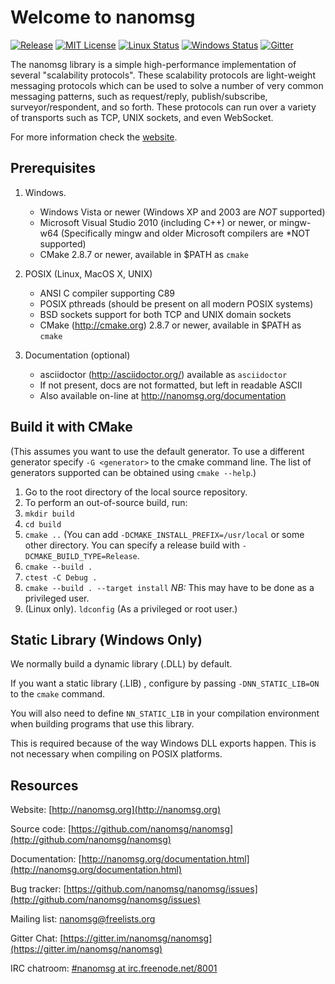 Welcome to nanomsg
==================

[![Release](https://img.shields.io/github/release/nanomsg/nanomsg.svg)](https://github.com/nanomsg/nanomsg/releases/latest)
[![MIT License](https://img.shields.io/badge/license-MIT-blue.svg)](https://github.com/nanomsg/nanomsg/blob/master/COPYING)
[![Linux Status](https://img.shields.io/travis/nanomsg/nanomsg/master.svg?label=linux)](https://travis-ci.org/nanomsg/nanomsg)
[![Windows Status](https://img.shields.io/appveyor/ci/nanomsg/nanomsg/master.svg?label=windows)](https://ci.appveyor.com/project/nanomsg/nanomsg)
[![Gitter](https://img.shields.io/badge/gitter-join-brightgreen.svg)](https://gitter.im/nanomsg/nanomsg)

The nanomsg library is a simple high-performance implementation of several
"scalability protocols". These scalability protocols are light-weight messaging
protocols which can be used to solve a number of very common messaging
patterns, such as request/reply, publish/subscribe, surveyor/respondent,
and so forth.  These protocols can run over a variety of transports such
as TCP, UNIX sockets, and even WebSocket.

For more information check the [website](http://nanomsg.org).

Prerequisites
-------------

1. Windows.
   * Windows Vista or newer (Windows XP and 2003 are *NOT* supported)
   * Microsoft Visual Studio 2010 (including C++) or newer, or mingw-w64
     (Specifically mingw and older Microsoft compilers are *NOT supported)
   * CMake 2.8.7 or newer, available in $PATH as `cmake`

2. POSIX (Linux, MacOS X, UNIX)
   * ANSI C compiler supporting C89
   * POSIX pthreads (should be present on all modern POSIX systems)
   * BSD sockets support for both TCP and UNIX domain sockets
   * CMake (http://cmake.org) 2.8.7 or newer, available in $PATH as `cmake`

3. Documentation (optional)
   * asciidoctor (http://asciidoctor.org/) available as `asciidoctor`
   * If not present, docs are not formatted, but left in readable ASCII
   * Also available on-line at http://nanomsg.org/documentation

Build it with CMake
-------------------

(This assumes you want to use the default generator.  To use a
different generator specify `-G <generator>` to the cmake command line.
The list of generators supported can be obtained using `cmake --help`.)

1.  Go to the root directory of the local source repository.
2.  To perform an out-of-source build, run:
3.  `mkdir build`
4.  `cd build`
5.  `cmake ..`
    (You can add `-DCMAKE_INSTALL_PREFIX=/usr/local` or some other directory.
    You can specify a release build with `-DCMAKE_BUILD_TYPE=Release`.
6.  `cmake --build .`
7.  `ctest -C Debug .`
8.  `cmake --build . --target install`
    *NB:* This may have to be done as a privileged user.
9.  (Linux only).  `ldconfig` (As a privileged or root user.)

Static Library (Windows Only)
-----------------------------

We normally build a dynamic library (.DLL) by default.

If you want a static library (.LIB) , configure by passing `-DNN_STATIC_LIB=ON`
to the `cmake` command.

You will also need to define `NN_STATIC_LIB` in your compilation environment
when building programs that use this library.

This is required because of the way Windows DLL exports happen.  This is not
necessary when compiling on POSIX platforms.

Resources
---------

Website: [http://nanomsg.org](http://nanomsg.org)

Source code: [https://github.com/nanomsg/nanomsg](http://github.com/nanomsg/nanomsg)

Documentation: [http://nanomsg.org/documentation.html](http://nanomsg.org/documentation.html)

Bug tracker: [https://github.com/nanomsg/nanomsg/issues](http://github.com/nanomsg/nanomsg/issues)

Mailing list: [nanomsg@freelists.org](http://www.freelists.org/list/nanomsg)

Gitter Chat: [https://gitter.im/nanomsg/nanomsg](https://gitter.im/nanomsg/nanomsg)

IRC chatroom: [#nanomsg at irc.freenode.net/8001](http://webchat.freenode.net?channels=%23nanomsg)
